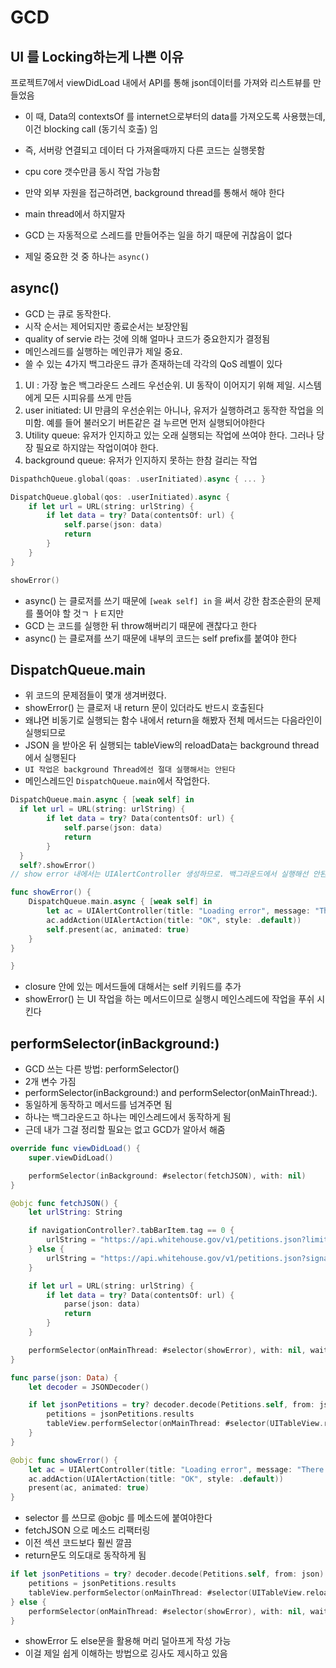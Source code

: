 # GCD 

## UI 를 Locking하는게 나쁜 이유
 프로젝트7에서 viewDidLoad 내에서 API를 통해 json데이터를 가져와 리스트뷰를 만들었음
- 이 때, Data의 contextsOf 를 internet으로부터의 data를 가져오도록 사용했는데,
이건 blocking call (동기식 호출) 임
- 즉, 서버랑 연결되고 데이터 다 가져올때까지 다른 코드는 실행못함
- cpu core 갯수만큼 동시 작업 가능함

- 만약 외부 자원을 접근하려면, background thread를 통해서 해야 한다
- main thread에서 하지말자
- GCD 는 자동적으로 스레드를 만들어주는 일을 하기 때문에 귀찮음이 없다
- 제일 중요한 것 중 하나는 `async()`

## async()
- GCD 는 큐로 동작한다.
- 시작 순서는 제어되지만 종료순서는 보장안됨
- quality of servie 라는 것에 의해 얼마나 코드가 중요한지가 결정됨
- 메인스레드를 실행하는 메인큐가 제일 중요.
- 쓸 수 있는 4가지 백그라운드 큐가 존재하는데 각각의 QoS 레벨이 있다

1. UI : 가장 높은 백그라운드 스레드 우선순위. UI 동작이 이어지기 위해 제일. 
시스템에게 모든 시피유를 쓰게 만듬
2. user initiated: UI 만큼의 우선순위는 아니나, 유저가 실행하려고 동작한 작업을 의미함. 예를 들어 불러오기 버튼같은 걸 누르면 먼저 실행되어야한다
3. Utility queue: 유저가 인지하고 있는 오래 실행되는 작업에 쓰여야 한다. 그러나 당장 필요로 하지않는 작업이여야 한다.
4. background queue: 유저가 인지하지 못하는 한참 걸리는 작업

```swift
DispathchQueue.global(qoas: .userInitiated).async { ... }

DispatchQueue.global(qos: .userInitiated).async {
    if let url = URL(string: urlString) {
        if let data = try? Data(contentsOf: url) {
            self.parse(json: data)
            return
        }
    }
}

showError()
```
- async() 는 클로저를 쓰기 때문에 `[weak self] in` 을 써서 강한 참조순환의 문제를 풀어야 할 것ㄱ ㅏㅌ지만
- GCD 는 코드를 실행한 뒤 throw해버리기 때문에 괜찮다고 한다
- async() 는 클로져를 쓰기 때문에 내부의 코드는 self prefix를 붙여야 한다



## DispatchQueue.main
- 위 코드의 문제점들이 몇개 생겨버렸다.
- showError() 는 클로저 내 return 문이 있더라도 반드시 호출된다
- 왜냐면 비동기로 실행되는 함수 내에서 return을 해봤자 전체 메서드는 다음라인이 실행되므로
- JSON 을 받아온 뒤 실행되는 tableView의 reloadData는 background thread에서 실행된다
- `UI 작업은 background Thread에선 절대 실행해서는 안된다`
- 메인스레드인 `DispatchQueue.main`에서 작업한다.

```swift
DispatchQueue.main.async { [weak self] in
  if let url = URL(string: urlString) {
        if let data = try? Data(contentsOf: url) {
            self.parse(json: data)
            return
        }
  }
  self?.showError()
// show error 내에서는 UIAlertController 생성하므로. 백그라운드에서 실행해선 안된다

func showError() {
    DispatchQueue.main.async { [weak self] in
        let ac = UIAlertController(title: "Loading error", message: "There was a problem loading the feed; please check your connection and try again.", preferredStyle: .alert)
        ac.addAction(UIAlertAction(title: "OK", style: .default))
        self.present(ac, animated: true)
    }
}

}
```

- closure 안에 있는 메서드들에 대해서는 self 키워드를 추가
- showError() 는 UI 작업을 하는 메서드이므로 실행시 메인스레드에 작업을 푸쉬 시킨다


## performSelector(inBackground:)
- GCD 쓰는 다른 방법: performSelector()
- 2개 변수 가짐
- performSelector(inBackground:) and performSelector(onMainThread:).
- 동일하게 동작하고 메서드를 넘겨주면 됨
- 하나는 백그라운드고 하나는 메인스레드에서 동작하게 됨
- 근데 내가 그걸 정리할 필요는 없고 GCD가 알아서 해줌

```swift
override func viewDidLoad() {
    super.viewDidLoad()

    performSelector(inBackground: #selector(fetchJSON), with: nil)
}

@objc func fetchJSON() {
    let urlString: String

    if navigationController?.tabBarItem.tag == 0 {
        urlString = "https://api.whitehouse.gov/v1/petitions.json?limit=100"
    } else {
        urlString = "https://api.whitehouse.gov/v1/petitions.json?signatureCountFloor=10000&limit=100"
    }

    if let url = URL(string: urlString) {
        if let data = try? Data(contentsOf: url) {
            parse(json: data)
            return
        }
    }

    performSelector(onMainThread: #selector(showError), with: nil, waitUntilDone: false)
}

func parse(json: Data) {
    let decoder = JSONDecoder()

    if let jsonPetitions = try? decoder.decode(Petitions.self, from: json) {
        petitions = jsonPetitions.results
        tableView.performSelector(onMainThread: #selector(UITableView.reloadData), with: nil, waitUntilDone: false)
    }
}

@objc func showError() {
    let ac = UIAlertController(title: "Loading error", message: "There was a problem loading the feed; please check your connection and try again.", preferredStyle: .alert)
    ac.addAction(UIAlertAction(title: "OK", style: .default))
    present(ac, animated: true)
}
```
- selector 를 쓰므로 @objc 를 메소드에 붙여야한다
- fetchJSON 으로 메소드 리팩터링
- 이전 섹션 코드보다 훨씬 깔끔
- return문도 의도대로 동작하게 됨

```swift
if let jsonPetitions = try? decoder.decode(Petitions.self, from: json) {
    petitions = jsonPetitions.results
    tableView.performSelector(onMainThread: #selector(UITableView.reloadData), with: nil, waitUntilDone: false)
} else {
    performSelector(onMainThread: #selector(showError), with: nil, waitUntilDone: false)
}
```
- showError 도 else문을 활용해 머리 덜아프게 작성 가능
- 이걸 제일 쉽게 이해하는 방법으로 깅사도 제시하고 있음

